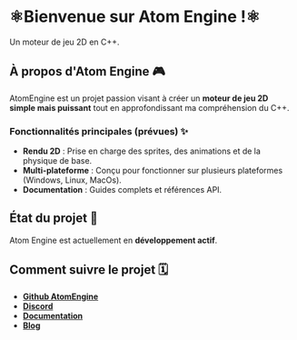 # ⚛️Bienvenue sur Atom Engine !⚛️&#x20;

Un moteur de jeu 2D en C++.&#x20;

## À propos d'Atom Engine 🎮

AtomEngine est un projet passion visant à créer un **moteur de jeu 2D simple mais puissant** tout en approfondissant ma compréhension du C++.&#x20;

### Fonctionnalités principales (prévues) ✨

- **Rendu 2D** : Prise en charge des sprites, des animations et de la physique de base.
- **Multi-plateforme** : Conçu pour fonctionner sur plusieurs plateformes (Windows, Linux, MacOs).
- **Documentation** : Guides complets et références API.

## État du projet 🚧

Atom Engine est actuellement en **développement actif**.

## Comment suivre le projet 🗓️

- **[Github AtomEngine](https://github.com/AtomOrganization/AtomEngine)**
- **[Discord](https://discord.gg/j6qHgqWg5J)**
- **[Documentation](https://atomorganization.github.io/AtomDoc/)**
- **[Blog](https://atomorganization.github.io/AtomDoc/)**
